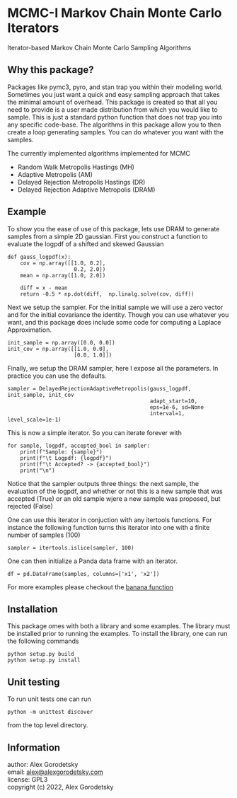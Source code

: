 # MCMC-I Markov Chain Monte Carlo Iterators
Iterator-based Markov Chain Monte Carlo Sampling Algorithms

## Why this package?
Packages like pymc3, pyro, and stan trap you within their modeling world. Sometimes you just want a quick and easy sampling approach that takes the minimal amount of overhead. This package is created so that all you need to provide is a user made distribution from which you would like to sample. This is just a standard python function that does not trap you into any specific code-base. The algorithms in this package allow you to then create a loop generating samples. You can do whatever you want with the samples. 

The currently implemented algorithms implemented for MCMC
* Random Walk Metropolis Hastings (MH)
* Adaptive Metropolis (AM)
* Delayed Rejection Metropolis Hastings  (DR)
* Delayed Rejection Adaptive Metropolis (DRAM) 
    
    
## Example

To show you the ease of use of this package, lets use DRAM to generate samples from a simple 2D gaussian.
First you construct a function to evaluate the logpdf of a shifted and skewed Gaussian

    def gauss_logpdf(x):
        cov = np.array([[1.0, 0.2], 
                         0.2, 2.0])
        mean = np.array([1.0, 2.0])
        
        diff = x - mean
        return -0.5 * np.dot(diff,  np.linalg.solve(cov, diff))
        
Next we setup the sampler. For the initial sample we will use a zero vector and for the initial covariance the identity. Though you can use whatever you want, and this package does include some code for computing a Laplace Approximation.


    init_sample = np.array([0.0, 0.0])
    init_cov = np.array([[1.0, 0.0], 
                         [0.0, 1.0]])
                         
Finally, we setup the DRAM sampler, here I expose all the parameters. In practice you can use the defaults.
    
    sampler = DelayedRejectionAdaptiveMetropolis(gauss_logpdf, init_sample, init_cov
                                                 adapt_start=10,
                                                 eps=1e-6, sd=None
                                                 interval=1, level_scale=1e-1)


This is now a simple iterator. So you can iterate forever with

    for sample, logpdf, accepted_bool in sampler:
        print(f"Sample: {sample}")
        print(f"\t Logpdf: {logpdf}")
        print(f"\t Accepted? -> {accepted_bool}")
        print("\n")
        
Notice that the sampler outputs three things: the next sample, the evaluation of the logpdf, and whether or not this is a new sample that was accepted (True) or an old sample wjere a new sample was proposed, but rejected (False)

One can use this iterator in conjuction with any itertools functions. For instance the following function turns this iterator into one with a finite number of samples (100)

    sampler = itertools.islice(sampler, 100)
    
One can then initialize a Panda data frame with an iterator.

    df = pd.DataFrame(samples, columns=['x1', 'x2'])
    
For more examples please checkout the [banana function](examples/banana.py)

## Installation

This package omes with both a library and some examples. The library must be installed prior to running the examples. To install the library, one can run the following commands

	python setup.py build
	python setup.py install

## Unit testing

To run unit tests one can run

    python -m unittest discover

from the top level directory.

## Information
author: Alex Gorodetsky  
email:  alex@alexgorodetsky.com  
license: GPL3  
copyright (c) 2022, Alex Gorodetsky  
